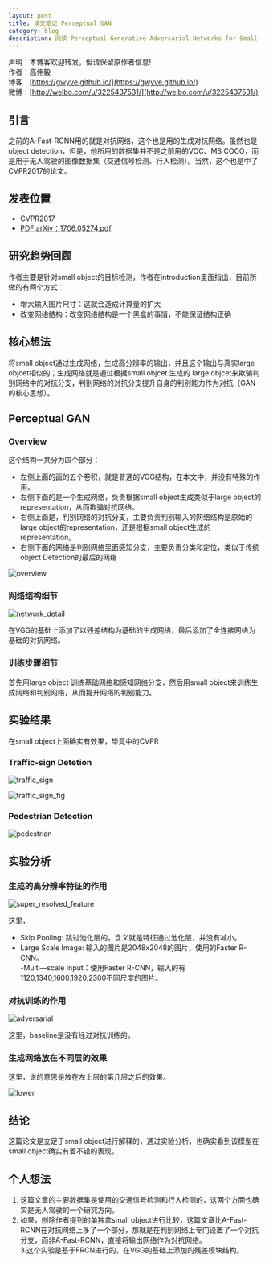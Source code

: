```yaml
---
layout: post
title: 读文笔记 Perceptual GAN        
category: blog
description: 阅读 Perceptual Generative Adversarial Networks for Small Object Detection 笔记              
---
```



声明：本博客欢迎转发，但请保留原作者信息!      
作者：高伟毅    
博客：[https://gwyve.github.io/](https://gwyve.github.io/)    
微博：[http://weibo.com/u/3225437531/](http://weibo.com/u/3225437531/)    
  
## 引言    

之前的A-Fast-RCNN用的就是对抗网络，这个也是用的生成对抗网络。虽然也是object detection，但是，他所用的数据集并不是之前用的VOC、MS COCO，而是用于无人驾驶的图像数据集（交通信号检测、行人检测）。当然，这个也是中了CVPR2017的论文。
     
                                      

## 发表位置  

- CVPR2017
- [PDF arXiv：1706.05274.pdf](https://arxiv.org/pdf/1706.05274.pdf)          
                     

## 研究趋势回顾

作者主要是针对small object的目标检测，作者在introduction里面指出，目前所做的有两个方式：

- 增大输入图片尺寸：这就会造成计算量的扩大                    
- 改变网络结构：改变网络结构是一个黑盒的事情，不能保证结构正确


## 核心想法

将small object通过生成网络，生成高分辨率的输出，并且这个输出与真实large objcet相似的；生成网络就是通过根据small objcet 生成的 large objcet来欺骗判别网络中的对抗分支，判别网络的对抗分支提升自身的判别能力作为对抗（GAN的核心思想）。


## Perceptual GAN

### Overview

这个结构一共分为四个部分：

- 左侧上面的画的五个卷积，就是普通的VGG结构，在本文中，并没有特殊的作用。                          
- 左侧下面的是一个生成网络，负责根据small object生成类似于large object的representation，从而欺骗对抗网络。            
- 右侧上面是，判别网络的对抗分支，主要负责判别输入的网络结构是原始的large object的representation，还是根据small object生成的representation。        
- 右侧下面的网络是判别网络里面感知分支，主要负责分类和定位，类似于传统object Detection的最后的网络

![overview](/images/blog/2017-7-30/overview.png)


### 网络结构细节

![network_detail](/images/blog/2017-7-30/network_detail.png)

在VGG的基础上添加了以残差结构为基础的生成网络，最后添加了全连接网络为基础的对抗网络。

### 训练步骤细节

首先用large object 训练基础网络和感知网络分支，然后用small object来训练生成网络和判别网络，从而提升网络的判别能力。


## 实验结果

在small object上面确实有效果，毕竟中的CVPR

### Traffic-sign Detetion

![traffic_sign](/images/blog/2017-7-30/traffic_sign.png)

![traffic_sign_fig](/images/blog/2017-7-30/traffic_sign_fig.png)

### Pedestrian Detection

![pedestrian](/images/blog/2017-7-30/pedestrian.png)

## 实验分析           
 
### 生成的高分辨率特征的作用

![super_resolved_feature](/images/blog/2017-7-30/super_resolved_feature.png)

这里，

- Skip Pooling: 跳过池化层的，含义就是特征通过池化层，并没有减小。                             
- Large Scale Image: 输入的图片是2048x2048的图片，使用的Faster R-CNN。                 
-Multi—scale Input：使用Faster R-CNN，输入的有1120,1340,1600,1920,2300不同尺度的图片。

### 对抗训练的作用

![adversarial](/images/blog/2017-7-30/adversarial.png)

这里，baseline是没有经过对抗训练的。

### 生成网络放在不同层的效果

这里，说的意思是放在左上层的第几层之后的效果。

![lower](/images/blog/2017-7-30/lower.png)

## 结论                            

这篇论文是立足于small object进行解释的，通过实验分析，也确实看到该模型在small object确实有着不错的表现。     

   

## 个人想法

1. 这篇文章的主要数据集是使用的交通信号检测和行人检测的，这两个方面也确实是无人驾驶的一个研究方向。                  
2. 如果，刨除作者提到的单独拿small object进行比较，这篇文章比A-Fast-RCNN在对抗网络上多了一个部分，那就是在判别网络上专门设置了一个对抗分支，而非A-Fast-RCNN，直接将输出网络作为对抗网络。          
3.这个实验是基于FRCN进行的，在VGG的基础上添加的残差模块结构。      




                          